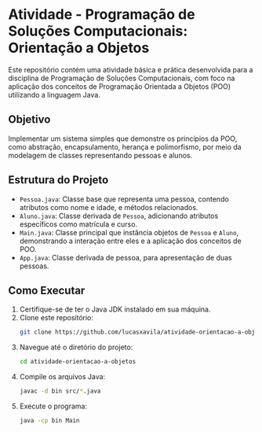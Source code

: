 # Atividade - Programação de Soluções Computacionais: Orientação a Objetos

Este repositório contém uma atividade básica e prática desenvolvida para a disciplina de Programação de Soluções Computacionais, com foco na aplicação dos conceitos de Programação Orientada a Objetos (POO) utilizando a linguagem Java.

## Objetivo

Implementar um sistema simples que demonstre os princípios da POO, como abstração, encapsulamento, herança e polimorfismo, por meio da modelagem de classes representando pessoas e alunos.

## Estrutura do Projeto

- `Pessoa.java`: Classe base que representa uma pessoa, contendo atributos como nome e idade, e métodos relacionados.
- `Aluno.java`: Classe derivada de `Pessoa`, adicionando atributos específicos como matrícula e curso.
- `Main.java`: Classe principal que instância objetos de `Pessoa` e `Aluno`, demonstrando a interação entre eles e a aplicação dos conceitos de POO.
- `App.java`: Classe derivada de pessoa, para apresentação de duas pessoas.

## Como Executar

1. Certifique-se de ter o Java JDK instalado em sua máquina.
2. Clone este repositório:
   ```bash
   git clone https://github.com/lucasxavila/atividade-orientacao-a-objetos.git
3. Navegue até o diretório do projeto:
   ```bash
   cd atividade-orientacao-a-objetos
4. Compile os arquivos Java:
   ```bash
   javac -d bin src/*.java
5. Execute o programa:
   ```bash
   java -cp bin Main

